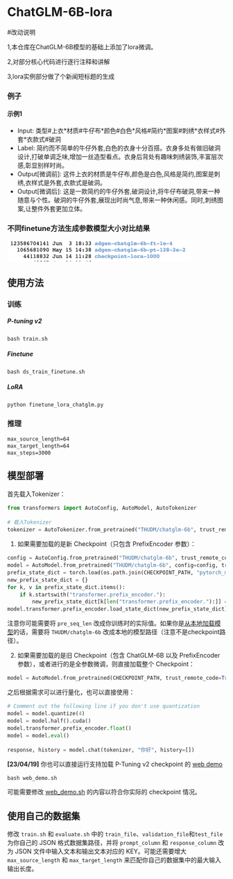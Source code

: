 # ChatGLM-6B-lora

#改动说明

1,本仓库在ChatGLM-6B模型的基础上添加了lora微调。

2,对部分核心代码进行逐行注释和讲解 

3,lora实例部分做了个新闻短标题的生成

### 例子
#### 示例1
* Input: 类型#上衣\*材质#牛仔布\*颜色#白色\*风格#简约\*图案#刺绣\*衣样式#外套\*衣款式#破洞
* Label: 简约而不简单的牛仔外套,白色的衣身十分百搭。衣身多处有做旧破洞设计,打破单调乏味,增加一丝造型看点。衣身后背处有趣味刺绣装饰,丰富层次感,彰显别样时尚。
* Output[微调前]: 这件上衣的材质是牛仔布,颜色是白色,风格是简约,图案是刺绣,衣样式是外套,衣款式是破洞。
* Output[微调后]: 这是一款简约的牛仔外套,破洞设计,将牛仔布破洞,带来一种随意与个性。破洞的牛仔外套,展现出时尚气息,带来一种休闲感。同时,刺绣图案,让整件外套更加立体。


### 不同finetune方法生成参数模型大小对比结果
![img.png](img.png)



## 使用方法


### 训练


##### P-tuning v2

```
bash train.sh
```

##### Finetune

```
bash ds_train_finetune.sh
```

##### LoRA


```
python finetune_lora_chatglm.py
```



### 推理
```
max_source_length=64
max_target_length=64
max_steps=3000
```
## 模型部署
首先载入Tokenizer：

```python
from transformers import AutoConfig, AutoModel, AutoTokenizer

# 载入Tokenizer
tokenizer = AutoTokenizer.from_pretrained("THUDM/chatglm-6b", trust_remote_code=True)
```

1. 如果需要加载的是新 Checkpoint（只包含 PrefixEncoder 参数）：

```python
config = AutoConfig.from_pretrained("THUDM/chatglm-6b", trust_remote_code=True, pre_seq_len=128)
model = AutoModel.from_pretrained("THUDM/chatglm-6b", config=config, trust_remote_code=True)
prefix_state_dict = torch.load(os.path.join(CHECKPOINT_PATH, "pytorch_model.bin"))
new_prefix_state_dict = {}
for k, v in prefix_state_dict.items():
    if k.startswith("transformer.prefix_encoder."):
        new_prefix_state_dict[k[len("transformer.prefix_encoder."):]] = v
model.transformer.prefix_encoder.load_state_dict(new_prefix_state_dict)
```
注意你可能需要将 `pre_seq_len` 改成你训练时的实际值。如果你是[从本地加载模型](https://github.com/THUDM/ChatGLM-6B#%E4%BB%8E%E6%9C%AC%E5%9C%B0%E5%8A%A0%E8%BD%BD%E6%A8%A1%E5%9E%8B)的话，需要将 `THUDM/chatglm-6b` 改成本地的模型路径（注意不是checkpoint路径）。

2. 如果需要加载的是旧 Checkpoint（包含 ChatGLM-6B 以及 PrefixEncoder 参数），或者进行的是全参数微调，则直接加载整个 Checkpoint：

```python
model = AutoModel.from_pretrained(CHECKPOINT_PATH, trust_remote_code=True)
```

之后根据需求可以进行量化，也可以直接使用：

```python
# Comment out the following line if you don't use quantization
model = model.quantize(4)
model = model.half().cuda()
model.transformer.prefix_encoder.float()
model = model.eval()

response, history = model.chat(tokenizer, "你好", history=[])
```

**[23/04/19]** 你也可以直接运行支持加载 P-Tuning v2 checkpoint 的 [web demo](web_demo.py)
```shell
bash web_demo.sh
```
可能需要修改 [web_demo.sh](web_demo.sh) 的内容以符合你实际的 checkpoint 情况。

## 使用自己的数据集
修改 `train.sh` 和 `evaluate.sh` 中的 `train_file`、`validation_file`和`test_file`为你自己的 JSON 格式数据集路径，并将 `prompt_column` 和 `response_column` 改为 JSON 文件中输入文本和输出文本对应的 KEY。可能还需要增大 `max_source_length` 和 `max_target_length` 来匹配你自己的数据集中的最大输入输出长度。





